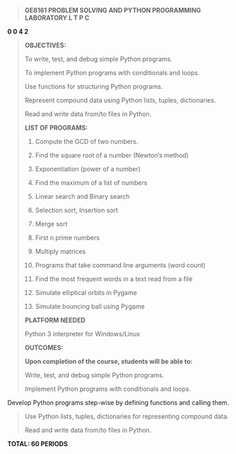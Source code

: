 > **GE8161 PROBLEM SOLVING AND PYTHON PROGRAMMING LABORATORY L T P C**

**0 0 4 2**

> **OBJECTIVES:**
>
> To write, test, and debug simple Python programs.
>
> To implement Python programs with conditionals and loops.
>
> Use functions for structuring Python programs.
>
> Represent compound data using Python lists, tuples, dictionaries.
>
> Read and write data from/to files in Python.
>
> **LIST OF PROGRAMS:**
>
> 1. Compute the GCD of two numbers.
>
> 2. Find the square root of a number (Newton‘s method)
>
> 3. Exponentiation (power of a number)
>
> 4. Find the maximum of a list of numbers
>
> 5. Linear search and Binary search
>
> 6. Selection sort, Insertion sort
>
> 7. Merge sort
>
> 8. First n prime numbers
>
> 9. Multiply matrices
>
> 10. Programs that take command line arguments (word count)
>
> 11. Find the most frequent words in a text read from a file
>
> 12. Simulate elliptical orbits in Pygame
>
> 13. Simulate bouncing ball using Pygame
>
> **PLATFORM NEEDED**
>
> Python 3 interpreter for Windows/Linux
>
> **OUTCOMES:**
>
> **Upon completion of the course, students will be able to:**
>
> Write, test, and debug simple Python programs.
>
> Implement Python programs with conditionals and loops.

Develop Python programs step-wise by defining functions and calling
them.

> Use Python lists, tuples, dictionaries for representing compound data.
>
> Read and write data from/to files in Python.

**TOTAL: 60 PERIODS**
